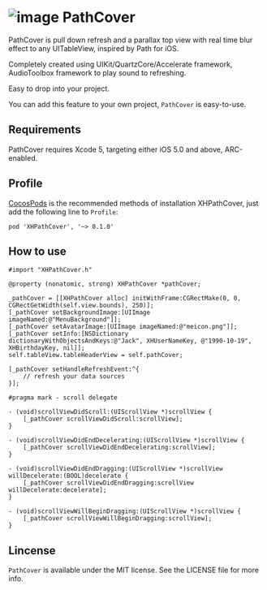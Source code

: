 ![image](https://github.com/JackTeam/PathCover/raw/master/Screenshots/PathCover.gif)
PathCover
=========

PathCover is pull down refresh and a parallax top view with real time blur effect to any UITableView, inspired by Path for iOS.        

Completely created using UIKit/QuartzCore/Accelerate framework, AudioToolbox framework to play sound to refreshing.    

Easy to drop into your project.      

You can add this feature to your own project, `PathCover` is easy-to-use.        

## Requirements ##

PathCover requires Xcode 5, targeting either iOS 5.0 and above, ARC-enabled.      

## Profile

[CocosPods](http://cocosPods.org) is the recommended methods of installation XHPathCover, just add the following line to `Profile`:

```
pod 'XHPathCover', '~> 0.1.0'
```

## How to use ##
```objc
#import "XHPathCover.h"    

@property (nonatomic, strong) XHPathCover *pathCover;       

_pathCover = [[XHPathCover alloc] initWithFrame:CGRectMake(0, 0, CGRectGetWidth(self.view.bounds), 250)];
[_pathCover setBackgroundImage:[UIImage imageNamed:@"MenuBackground"]];
[_pathCover setAvatarImage:[UIImage imageNamed:@"meicon.png"]];
[_pathCover setInfo:[NSDictionary dictionaryWithObjectsAndKeys:@"Jack", XHUserNameKey, @"1990-10-19", XHBirthdayKey, nil]];
self.tableView.tableHeaderView = self.pathCover;
    
[_pathCover setHandleRefreshEvent:^{
    // refresh your data sources
}];
    
#pragma mark - scroll delegate

- (void)scrollViewDidScroll:(UIScrollView *)scrollView {
    [_pathCover scrollViewDidScroll:scrollView];
}

- (void)scrollViewDidEndDecelerating:(UIScrollView *)scrollView {
    [_pathCover scrollViewDidEndDecelerating:scrollView];
}

- (void)scrollViewDidEndDragging:(UIScrollView *)scrollView willDecelerate:(BOOL)decelerate {
    [_pathCover scrollViewDidEndDragging:scrollView willDecelerate:decelerate];
}

- (void)scrollViewWillBeginDragging:(UIScrollView *)scrollView {
    [_pathCover scrollViewWillBeginDragging:scrollView];
}

```
## Lincense ##

`PathCover` is available under the MIT license. See the LICENSE file for more info.

